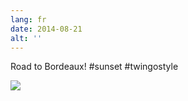 ```yaml
---
lang: fr
date: 2014-08-21
alt: ''
---
```


Road to Bordeaux! #sunset #twingostyle

![](/photos/2014-08-21-1408645855.jpg)